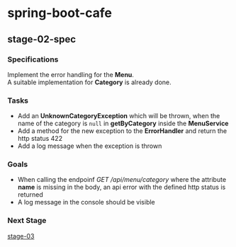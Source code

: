 # spring-boot-cafe

## stage-02-spec

### Specifications
Implement the error handling for the **Menu**.  
A suitable implementation for **Category** is already done.  

### Tasks
- Add an **UnknownCategoryException** which will be thrown, when the name of the category is ``null`` in **getByCategory** inside the **MenuService**
- Add a method for the new exception to the **ErrorHandler** and return the http status 422
- Add a log message when the exception is thrown

### Goals
- When calling the endpoinf *GET /api/menu/category* where the attribute **name** is missing in the body, an api error with the defined http status is returned
- A log message in the console should be visible

### Next Stage
[stage-03](https://github.com/ns-cegeka/spring-boot-cafe/tree/stage-03)
